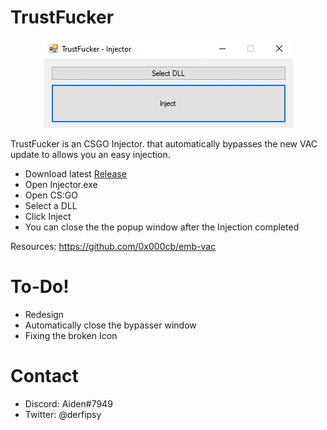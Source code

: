 # TrustFucker
<p align="center">
  <img src="IMAGES/preview.png">

</p>

TrustFucker is an CSGO Injector. that automatically bypasses the new VAC update to allows you an easy injection.

  - Download latest [Release](https://github.com/thefipsy/TrustFucker/releases/)
  - Open Injector.exe
  - Open CS:GO
  - Select a DLL
  - Click Inject
  - You can close the the popup window after the Injection completed

Resources: https://github.com/0x000cb/emb-vac
# To-Do!

  - Redesign
  - Automatically close the bypasser window
  - Fixing the broken Icon


# Contact
 - Discord: Aiden#7949
 - Twitter: @derfipsy

